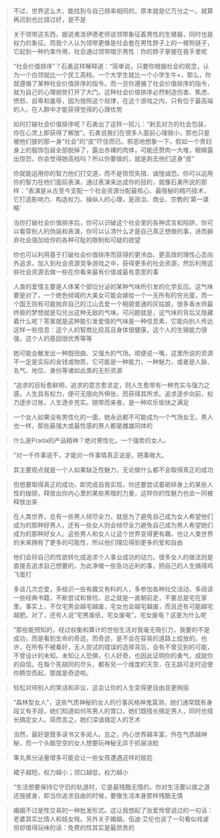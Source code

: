 > 不过，世界这么大，能找到与自己频率相同的，原本就是亿万分之一。就算再迟到也比错过好，是不是

> 关于领带这东西，据说弗洛伊德老师说领带象征着男性的生殖器，同时也是权力的象征。而我个人认为领带更像是社会套在男性脖子上的一根狗链子，它起到一种约束作用，社会通过领带暗示男性：你的脖子掌握在我手里呢

> “社会价值排序”？石勇这样解释道：“简单说，只要你根据社会的观念，认为一个白领就比一个民工高档，一个大学生就比一个小学生牛×，那么，你就遵循了某种社会价值排序的指令。而一旦你遵循了社会价值排序的指令，就为自己的心理弱势打开了大门。这种社会价值排序必然制造伤害、焦虑、愤怒、自卑和羞辱，因为按照这个规律，在这个游戏之内，只有位于最高端的人，在人群中才能获得觉得的心理优势

> 如何打破社会价值排序呢？石勇出了这样一招儿：“剥去对方的社会包装，你在心灵上即获得了解放”。石勇说我们在很多人面前心理弱小，那也只是被他们披的那一身“社会”的“皮”吓住而已。邪恶地想象一下，假如一个贵妇身上的服饰包装全部脱掉了，露出赤裸的肉体，可能还赘肉一大堆，眼睛露出惊恐，你会觉得她高档吗？所以你要做的，就是剥去他们这身“皮”

> 你就能运用你的智力他们打交道，而不是惊慌失措、诚惶诚恐。你可以运用你的智力在他们面前表演，通过表演来达成你的目的，就像石勇所说的那样：“表演是从古至今支配一个社会资源分配最核心、最隐秘的精巧技术，它打造影响力、构造权力、操纵人的心理，是政治、商业、宗教的‘第一谋略’

> 当你打破社会价值排序后，你可以识破这个社会里的各种谎言和陷阱，你可以看穿别人的伪装和表演，你可以认清什么才是自己真正想做的事，进而摒弃社会强加给你的各种可耻的限制和可疑的欲望

> 你也可以利用基于打破社会价值排序而获得的更冷血、更高效的理性心态向外追求，加入到社会资源竞争游戏之中，获得更多的社会资源，然后利用这些社会资源去做一些在你看来最有价值或最有意思的事

> 人类的爱情主要是人体某个部位分泌的某种气味所引发的化学反应。这气味要是对了，一个绝色倾城的大美女可能会嫁给一个一无所有的穷光蛋，而一个国王则有可能抛弃自己的江山去爱一个相貌普通的灰姑娘，很多香水师最终极的梦想就是勾兑出这种无敌的气味。可问题就是，这气味的背后又隐藏着什么呢？答案就是这种能引发爱情的气味是一种信息素，它能向别人传达这样一些信息：这个人的智商比较高且身体很健康，这个人的生殖能力很强，这个人的基因很优秀等等

> 她可能会散发出一种既扭曲、又强大的气场。顺便说一嘴，这里所说的资源不一定是实际的金钱或物质，它可能是一种能力，一种魅力，或者是人脉、名气、地位、身份等诸如此类的无形资源

> “追求的目标愈鲜明，追求的意志愈坚定，则人生愈带有一种充实与强力之感。人生具有权力，便可无限向外伸张，而获得其所求。追求逐步向前，权力逐步过账，人生逐步充实。随带而来者，是一种欢乐愉快之满足

> 一个女人如果没有男性化的一面，她永远都不可能成为一个气场女王。男人也一样，那些最强大或最性感的男人都是雌雄同体的

> 什么是Prada的产品精神？绝对男性化。一个强势的女人。

> “对一千件事说不，才能对一件事情真正说是，把事做大。

> 其主要观点就是一个人如果缺乏性魅力，无论做什么都不会取得真正的成功

> 但想要取得真正的成功，即完成自我实现，你还要尝试着砸碎身上的某些人性的枷锁，释放出你内心里的某些黑暗的力量，这样你的性魅力也会一同被释放出来

> 在人类世界，总有一些男人倾尽全力，就是为了避免自己成为女人希望他们成为的那种好男人，还有一些女人则会倾尽全力避免自己成为男人希望她们成为的那种好女人。这些男人和女人让这个世界变得更有趣，也让人类世界的未来拥有了更多的可能性，所以他们理应得到更多的爱和自由

> 他们会将自己的性欲转化成追求个人事业成功的动力。很多女人的做法则是直接去追求自己想要的，为此净做一些急功近利的事，把自己的人生搞得鸡飞蛋打

> 多谈几次恋爱，多结识一些有趣又有料的人，多参加各种社交活动，多阅读一些经典书籍，不断尝试和冒险，总之就是一直朝前走，不要总是宅在家里。事实上，不仅宅男会越宅越废，宅女也会越宅越废，而且还有可能越宅越肥。对了，还有人说“宅男废纸，宅女废电”。宅女废电？这是为什么呢

> “那些能预知的，经过权衡和算计的世俗生活对我毫无吸引力，我要的不是成功，而是看到生命的奇迹。而奇迹，是不会在容易的道路上绽放的。也许，在所有不被看好，无人尝试的错误的选择背后，会有不曾见到的可能，不曾设计的未知。未知让人恐惧，引人好奇，也因此证明你的勇气，成就你的自信。在每个死胡同的尽头，都有另一个维度的天空，在无路可走时迫使你腾空而起，那就是奇迹啦。

> 轻松对待别人的笑话和非议，这会让你的人生变得更自由且更绚丽

> “森林型女人”，这些气质神秘的女人的行事风格神鬼莫测，她们通常既有身段又有手段，她们知道如何吊男人的胃口，她们既擅长搞定男人，同时也擅长搞定女人。简而言之，她们深谙搞定人的艺术

> 当然，最好是既多读书又多阅人。总之，内心世界越丰富，外在气质越神秘，而一个头脑空空的女人想要玩神秘无异于抓屎涂脸

> 睾丸素分泌量增多可能会让一些女孩遭遇这样的尴尬

> 裙子越短，权力越小；领口越低，权力越小

> “生活想要保持它守旧的轨道时，它是最残酷无情的。你对生活要以彼之道还施彼身，即当你追求自由的时候，要像生活本身那样残酷无情

> 婚姻不过是性交易的一种批发形式。这让我想起了张爱玲曾说过的一句话：老婆其实比情人和妓女贱。另外关于婚姻，伍迪·艾伦也说了一句看似戏谑但却值得玩味的话：免费的性其实是最昂贵的

